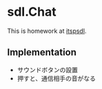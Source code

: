 sdl.Chat
===

This is homework at [itspsdl](https://itspsdl.github.io/).

## Implementation

- サウンドボタンの設置
- 押すと、通信相手の音がなる
